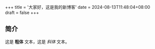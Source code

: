 +++
title = '大家好，这是我的新博客'
date = 2024-08-13T11:48:04+08:00
draft = false
+++
## 简介

这是 **粗体** 文本，这是 *斜体* 文本。